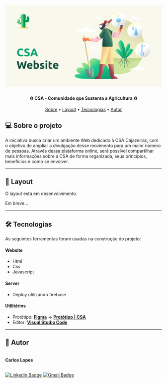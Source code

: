 <h1 align="center">
    <img alt="CSA-Banner" src="assets/images/banner.png" />
</h1>

<h4 align="center"> 
	♻️ CSA - Comunidade que Sustenta a Agricultura ♻️
</h4>

<p align="center">
 <a href="#-sobre-o-projeto">Sobre</a> •
 <a href="#-layout">Layout</a> • 
 <a href="#-tecnologias">Tecnologias</a> • 
 <a href="#-autor">Autor</a>
</p>


## 💻 Sobre o projeto

A iniciativa busca criar um ambiente Web dedicado à CSA Cajazeiras, com o objetivo de ampliar a divulgação desse movimento para um maior número de pessoas. Através dessa plataforma online, será possível compartilhar mais informações sobre a CSA de forma organizada, seus princípios, benefícios e como se envolver.

---

## 🎨 Layout

O layout está em desenvolvimento.

Em breve...

---

## 🛠 Tecnologias

As seguintes ferramentas foram usadas na construção do projeto:

#### **Website**
- Html
- Css
- Javascript

#### **Server**
- Deploy utilizando firebase

#### **Utilitários**

-   Protótipo:  **[Figma](https://www.figma.com/)**  →  **[Protótipo | CSA](https://www.figma.com/file/7aVlgksCU5xUTFW8ZIFoLb/CSA-%7C-Prototype?type=design&node-id=0%3A1&t=KNSGOO2CwvTi1Cjr-1)**
-   Editor:  **[Visual Studio Code](https://code.visualstudio.com/)**
---

## 🦸 Autor

<div>
 <img style="border-radius: 50%;" src="https://avatars.githubusercontent.com/u/97265556?v=4" width="100px;" alt=""/>
 <br />
 <b>Carlos Lopes</b>
</div>

<br />

[![Linkedin Badge](https://img.shields.io/badge/-Carlos_Lopes-blue?style=flat-square&logo=Linkedin&logoColor=white&link=https://www.linkedin.com/in/lopeslsdev/)](https://www.linkedin.com/in/lopeslsdev/) 
[![Gmail Badge](https://img.shields.io/badge/-lopes.carlos.host@gmail.com-c14438?style=flat-square&logo=Gmail&logoColor=white&link=mailto:lopes.carlos.host@gmail.com)](mailto:lopes.carlos.host@gmail.com)
